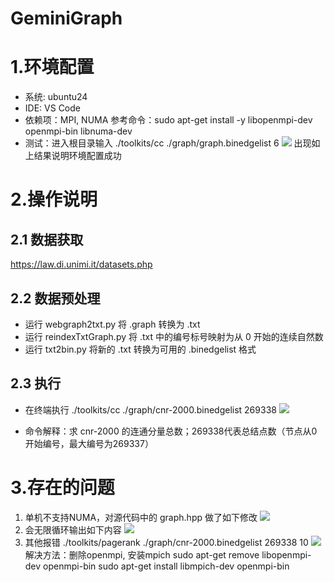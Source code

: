 # GeminiGraph
# 1.环境配置
* 系统: ubuntu24
* IDE: VS Code
* 依赖项：MPI, NUMA
参考命令：sudo apt-get install -y libopenmpi-dev openmpi-bin libnuma-dev
* 测试：进入根目录输入 ./toolkits/cc ./graph/graph.binedgelist 6 
![](https://notes.sjtu.edu.cn/uploads/upload_039dc096f6558ed9084c8100b9dc89db.png)
出现如上结果说明环境配置成功

# 2.操作说明
## 2.1 数据获取
https://law.di.unimi.it/datasets.php
## 2.2 数据预处理
* 运行 webgraph2txt.py 将 .graph 转换为 .txt
* 运行 reindexTxtGraph.py 将 .txt 中的编号标号映射为从 0 开始的连续自然数
* 运行 txt2bin.py 将新的 .txt 转换为可用的 .binedgelist 格式
## 2.3 执行 
* 在终端执行 ./toolkits/cc ./graph/cnr-2000.binedgelist 269338
![](https://notes.sjtu.edu.cn/uploads/upload_00fcc84eb66dd32d3326129d65d8d332.png)

* 命令解释：求 cnr-2000 的连通分量总数；269338代表总结点数（节点从0开始编号，最大编号为269337）

# 3.存在的问题
1. 单机不支持NUMA，对源代码中的 graph.hpp 做了如下修改
![](https://notes.sjtu.edu.cn/uploads/upload_b7afe6a5941accd1a6bcbf75d449edcc.png)
2. 会无限循环输出如下内容
![](https://notes.sjtu.edu.cn/uploads/upload_a260a909a87be0e869a4a092f9e18e61.png)
3. 其他报错 ./toolkits/pagerank ./graph/cnr-2000.binedgelist 269338 10
![](https://notes.sjtu.edu.cn/uploads/upload_aaf6a3f037ca91d5f99bf3970c42c8d7.png)
解决方法：删除openmpi, 安装mpich
sudo apt-get remove  libopenmpi-dev openmpi-bin
sudo apt-get install  libmpich-dev openmpi-bin
